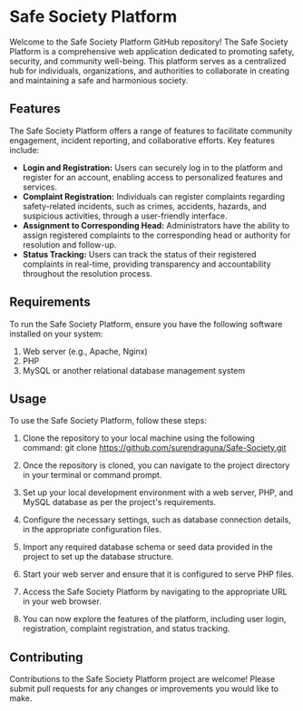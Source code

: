 # Safe Society Platform

Welcome to the Safe Society Platform GitHub repository! The Safe Society Platform is a comprehensive web application dedicated to promoting safety, security, and community well-being. This platform serves as a centralized hub for individuals, organizations, and authorities to collaborate in creating and maintaining a safe and harmonious society.


## Features

The Safe Society Platform offers a range of features to facilitate community engagement, incident reporting, and collaborative efforts. Key features include:

- **Login and Registration:** Users can securely log in to the platform and register for an account, enabling access to personalized features and services.
- **Complaint Registration:** Individuals can register complaints regarding safety-related incidents, such as crimes, accidents, hazards, and suspicious activities, through a user-friendly interface.
- **Assignment to Corresponding Head:** Administrators have the ability to assign registered complaints to the corresponding head or authority for resolution and follow-up.
- **Status Tracking:** Users can track the status of their registered complaints in real-time, providing transparency and accountability throughout the resolution process.


## Requirements

To run the Safe Society Platform, ensure you have the following software installed on your system:

1. Web server (e.g., Apache, Nginx)
2. PHP
3. MySQL or another relational database management system

## Usage

To use the Safe Society Platform, follow these steps:

1. Clone the repository to your local machine using the following command: git clone https://github.com/surendraguna/Safe-Society.git

2. Once the repository is cloned, you can navigate to the project directory in your terminal or command prompt.

3. Set up your local development environment with a web server, PHP, and MySQL database as per the project's requirements.

4. Configure the necessary settings, such as database connection details, in the appropriate configuration files.

5. Import any required database schema or seed data provided in the project to set up the database structure.

6. Start your web server and ensure that it is configured to serve PHP files.

7. Access the Safe Society Platform by navigating to the appropriate URL in your web browser.

8. You can now explore the features of the platform, including user login, registration, complaint registration, and status tracking.



## Contributing

Contributions to the Safe Society Platform project are welcome! Please submit pull requests for any changes or improvements you would like to make.
